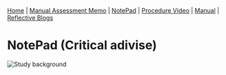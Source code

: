 [Home](index.md) | [Manual Assessment Memo](manual_assessment_memo.md) | [NotePad](notepad.md) | [Procedure Video](procedure_video.md) | [Manual](manual.md) | [Reflective Blogs](reflective_blogs.md)

# NotePad (Critical adivise) 
![Study background](https://github.com/user-attachments/assets/eff41a46-d89a-4081-bced-39760869d5d3)
